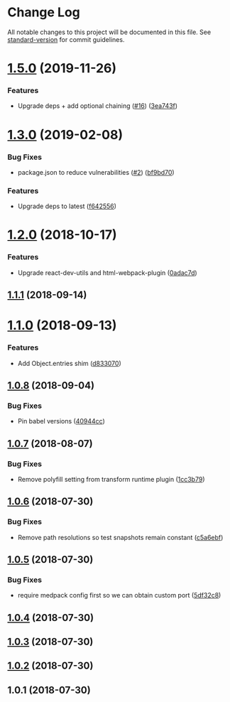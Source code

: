 # Change Log

All notable changes to this project will be documented in this file. See [standard-version](https://github.com/conventional-changelog/standard-version) for commit guidelines.

# [1.5.0](https://github.com/sappira-inc/medpack/compare/v1.4.2...v1.5.0) (2019-11-26)


### Features

* Upgrade deps + add optional chaining  ([#16](https://github.com/sappira-inc/medpack/issues/16)) ([3ea743f](https://github.com/sappira-inc/medpack/commit/3ea743f))



<a name="1.3.0"></a>
# [1.3.0](https://github.com/sappira-inc/medpack/compare/v1.2.0...v1.3.0) (2019-02-08)


### Bug Fixes

* package.json to reduce vulnerabilities ([#2](https://github.com/sappira-inc/medpack/issues/2)) ([bf9bd70](https://github.com/sappira-inc/medpack/commit/bf9bd70))


### Features

* Upgrade deps to latest ([f642556](https://github.com/sappira-inc/medpack/commit/f642556))



<a name="1.2.0"></a>
# [1.2.0](https://github.com/sappira-inc/medpack/compare/v1.1.1...v1.2.0) (2018-10-17)


### Features

* Upgrade react-dev-utils and html-webpack-plugin ([0adac7d](https://github.com/sappira-inc/medpack/commit/0adac7d))



<a name="1.1.1"></a>
## [1.1.1](https://github.com/sappira-inc/medpack/compare/v1.1.0...v1.1.1) (2018-09-14)



<a name="1.1.0"></a>
# [1.1.0](https://github.com/sappira-inc/medpack/compare/v1.0.8...v1.1.0) (2018-09-13)


### Features

* Add Object.entries shim ([d833070](https://github.com/sappira-inc/medpack/commit/d833070))



<a name="1.0.8"></a>
## [1.0.8](https://github.com/sappira-inc/medpack/compare/v1.0.7...v1.0.8) (2018-09-04)


### Bug Fixes

* Pin babel versions ([40944cc](https://github.com/sappira-inc/medpack/commit/40944cc))



<a name="1.0.7"></a>
## [1.0.7](https://github.com/sappira-inc/medpack/compare/v1.0.6...v1.0.7) (2018-08-07)


### Bug Fixes

* Remove polyfill setting from transform runtime plugin ([1cc3b79](https://github.com/sappira-inc/medpack/commit/1cc3b79))



<a name="1.0.6"></a>
## [1.0.6](https://github.com/sappira-inc/medpack/compare/v1.0.5...v1.0.6) (2018-07-30)


### Bug Fixes

* Remove path resolutions so test snapshots remain constant ([c5a6ebf](https://github.com/sappira-inc/medpack/commit/c5a6ebf))



<a name="1.0.5"></a>
## [1.0.5](https://github.com/sappira-inc/medpack/compare/v1.0.4...v1.0.5) (2018-07-30)


### Bug Fixes

* require medpack config first so we can obtain custom port ([5df32c8](https://github.com/sappira-inc/medpack/commit/5df32c8))



<a name="1.0.4"></a>
## [1.0.4](https://github.com/sappira-inc/medpack/compare/v1.0.3...v1.0.4) (2018-07-30)



<a name="1.0.3"></a>
## [1.0.3](https://github.com/sappira-inc/medpack/compare/v1.0.2...v1.0.3) (2018-07-30)



<a name="1.0.2"></a>
## [1.0.2](https://github.com/sappira-inc/medpack/compare/v1.0.1...v1.0.2) (2018-07-30)



<a name="1.0.1"></a>
## 1.0.1 (2018-07-30)
